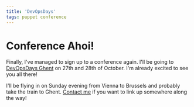 ```yaml
---
title: 'DevOpsDays'
tags: puppet conference
---
```


# Conference Ahoi!

Finally, I've managed to sign up to a conference again. I'll be going to [DevOpsDays Ghent](http://devopsdays.org/events/2014-belgium/) on 27th and 28th of October. I'm already excited to see you all there!

I'll be flying in on Sunday evening from Vienna to Brussels and probably take the train to Ghent. [Contact me](mailto:david@black.co.at) if you want to link up somewhere along the way!
